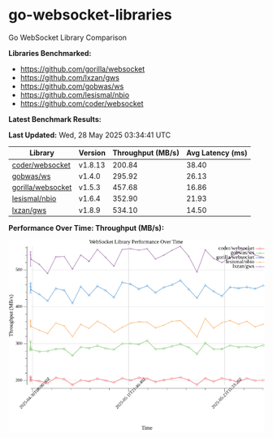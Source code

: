 # go-websocket-libraries

Go WebSocket Library Comparison

**Libraries Benchmarked:**

- https://github.com/gorilla/websocket
- https://github.com/lxzan/gws
- https://github.com/gobwas/ws
- https://github.com/lesismal/nbio
- https://github.com/coder/websocket

**Latest Benchmark Results:**

<!-- BENCHMARK_TABLE_START -->
**Last Updated:** Wed, 28 May 2025 03:34:41 UTC

| Library                                         | Version         | Throughput (MB/s) | Avg Latency (ms) |
| ----------------------------------------------- | --------------- | ----------------- | ---------------- |
| [coder/websocket](https://github.com/coder/websocket) | v1.8.13 | 200.84 | 38.40 |
| [gobwas/ws](https://github.com/gobwas/ws) | v1.4.0 | 295.92 | 26.13 |
| [gorilla/websocket](https://github.com/gorilla/websocket) | v1.5.3 | 457.68 | 16.86 |
| [lesismal/nbio](https://github.com/lesismal/nbio) | v1.6.4 | 352.90 | 21.93 |
| [lxzan/gws](https://github.com/lxzan/gws) | v1.8.9 | 534.10 | 14.50 |
<!-- BENCHMARK_TABLE_END -->

**Performance Over Time: Throughput (MB/s):**

![Benchmark Performance Graph](benchmark_performance.png)